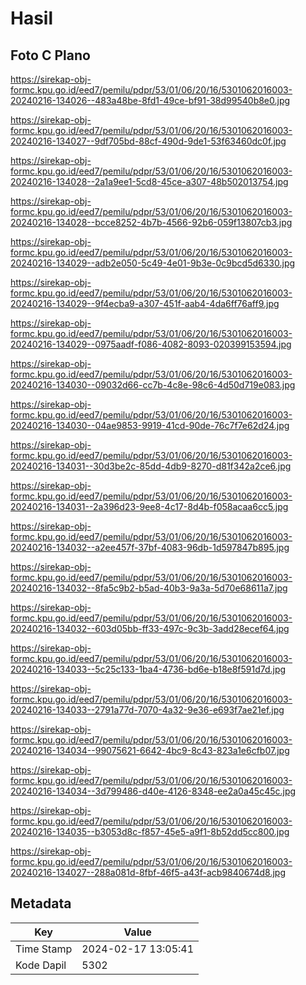 # Hasil

## Foto C Plano

https://sirekap-obj-formc.kpu.go.id/eed7/pemilu/pdpr/53/01/06/20/16/5301062016003-20240216-134026--483a48be-8fd1-49ce-bf91-38d99540b8e0.jpg

https://sirekap-obj-formc.kpu.go.id/eed7/pemilu/pdpr/53/01/06/20/16/5301062016003-20240216-134027--9df705bd-88cf-490d-9de1-53f63460dc0f.jpg

https://sirekap-obj-formc.kpu.go.id/eed7/pemilu/pdpr/53/01/06/20/16/5301062016003-20240216-134028--2a1a9ee1-5cd8-45ce-a307-48b502013754.jpg

https://sirekap-obj-formc.kpu.go.id/eed7/pemilu/pdpr/53/01/06/20/16/5301062016003-20240216-134028--bcce8252-4b7b-4566-92b6-059f13807cb3.jpg

https://sirekap-obj-formc.kpu.go.id/eed7/pemilu/pdpr/53/01/06/20/16/5301062016003-20240216-134029--adb2e050-5c49-4e01-9b3e-0c9bcd5d6330.jpg

https://sirekap-obj-formc.kpu.go.id/eed7/pemilu/pdpr/53/01/06/20/16/5301062016003-20240216-134029--9f4ecba9-a307-451f-aab4-4da6ff76aff9.jpg

https://sirekap-obj-formc.kpu.go.id/eed7/pemilu/pdpr/53/01/06/20/16/5301062016003-20240216-134029--0975aadf-f086-4082-8093-020399153594.jpg

https://sirekap-obj-formc.kpu.go.id/eed7/pemilu/pdpr/53/01/06/20/16/5301062016003-20240216-134030--09032d66-cc7b-4c8e-98c6-4d50d719e083.jpg

https://sirekap-obj-formc.kpu.go.id/eed7/pemilu/pdpr/53/01/06/20/16/5301062016003-20240216-134030--04ae9853-9919-41cd-90de-76c7f7e62d24.jpg

https://sirekap-obj-formc.kpu.go.id/eed7/pemilu/pdpr/53/01/06/20/16/5301062016003-20240216-134031--30d3be2c-85dd-4db9-8270-d81f342a2ce6.jpg

https://sirekap-obj-formc.kpu.go.id/eed7/pemilu/pdpr/53/01/06/20/16/5301062016003-20240216-134031--2a396d23-9ee8-4c17-8d4b-f058acaa6cc5.jpg

https://sirekap-obj-formc.kpu.go.id/eed7/pemilu/pdpr/53/01/06/20/16/5301062016003-20240216-134032--a2ee457f-37bf-4083-96db-1d597847b895.jpg

https://sirekap-obj-formc.kpu.go.id/eed7/pemilu/pdpr/53/01/06/20/16/5301062016003-20240216-134032--8fa5c9b2-b5ad-40b3-9a3a-5d70e68611a7.jpg

https://sirekap-obj-formc.kpu.go.id/eed7/pemilu/pdpr/53/01/06/20/16/5301062016003-20240216-134032--603d05bb-ff33-497c-9c3b-3add28ecef64.jpg

https://sirekap-obj-formc.kpu.go.id/eed7/pemilu/pdpr/53/01/06/20/16/5301062016003-20240216-134033--5c25c133-1ba4-4736-bd6e-b18e8f591d7d.jpg

https://sirekap-obj-formc.kpu.go.id/eed7/pemilu/pdpr/53/01/06/20/16/5301062016003-20240216-134033--2791a77d-7070-4a32-9e36-e693f7ae21ef.jpg

https://sirekap-obj-formc.kpu.go.id/eed7/pemilu/pdpr/53/01/06/20/16/5301062016003-20240216-134034--99075621-6642-4bc9-8c43-823a1e6cfb07.jpg

https://sirekap-obj-formc.kpu.go.id/eed7/pemilu/pdpr/53/01/06/20/16/5301062016003-20240216-134034--3d799486-d40e-4126-8348-ee2a0a45c45c.jpg

https://sirekap-obj-formc.kpu.go.id/eed7/pemilu/pdpr/53/01/06/20/16/5301062016003-20240216-134035--b3053d8c-f857-45e5-a9f1-8b52dd5cc800.jpg

https://sirekap-obj-formc.kpu.go.id/eed7/pemilu/pdpr/53/01/06/20/16/5301062016003-20240216-134027--288a081d-8fbf-46f5-a43f-acb9840674d8.jpg


## Metadata

| Key        | Value               |
| ---------- | ------------------- |
| Time Stamp | 2024-02-17 13:05:41 |
| Kode Dapil | 5302                |



